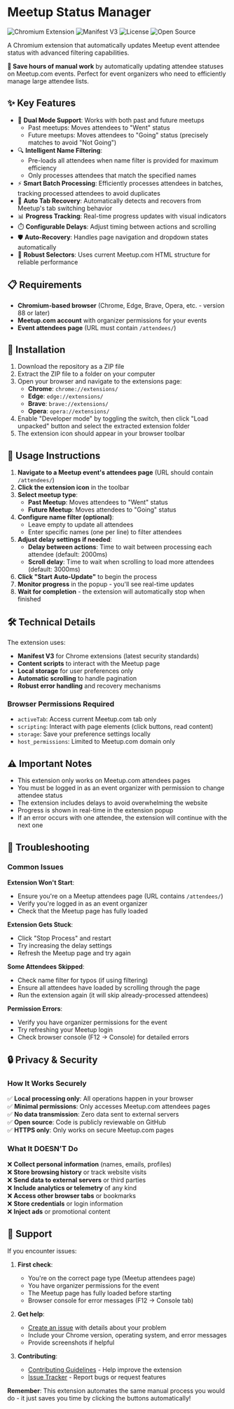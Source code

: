 # Meetup Status Manager

![Chromium Extension](https://img.shields.io/badge/Chromium-Extension-blue?logo=googlechrome)
![Manifest V3](https://img.shields.io/badge/Manifest-V3-green)
![License](https://img.shields.io/badge/License-MIT-yellow)
![Open Source](https://img.shields.io/badge/Open%20Source-❤️-red)

A Chromium extension that automatically updates Meetup event attendee status with advanced filtering capabilities.

**🚀 Save hours of manual work** by automatically updating attendee statuses on Meetup.com events. Perfect for event organizers who need to efficiently manage large attendee lists.

## ✨ Key Features

- 🎯 **Dual Mode Support**: Works with both past and future meetups
  - Past meetups: Moves attendees to "Went" status
  - Future meetups: Moves attendees to "Going" status (precisely matches to avoid "Not Going")
- 🔍 **Intelligent Name Filtering**: 
  - Pre-loads all attendees when name filter is provided for maximum efficiency
  - Only processes attendees that match the specified names
- ⚡ **Smart Batch Processing**: Efficiently processes attendees in batches, tracking processed attendees to avoid duplicates
- 🔄 **Auto Tab Recovery**: Automatically detects and recovers from Meetup's tab switching behavior
- 📊 **Progress Tracking**: Real-time progress updates with visual indicators
- ⏱️ **Configurable Delays**: Adjust timing between actions and scrolling
- 🛡️ **Auto-Recovery**: Handles page navigation and dropdown states automatically
- 🎯 **Robust Selectors**: Uses current Meetup.com HTML structure for reliable performance

## 📋 Requirements

- **Chromium-based browser** (Chrome, Edge, Brave, Opera, etc. - version 88 or later)
- **Meetup.com account** with organizer permissions for your events
- **Event attendees page** (URL must contain `/attendees/`)

## 💾 Installation

1. Download the repository as a ZIP file
2. Extract the ZIP file to a folder on your computer
3. Open your browser and navigate to the extensions page:
     - **Chrome**: `chrome://extensions/`
     - **Edge**: `edge://extensions/`
     - **Brave**: `brave://extensions/`
     - **Opera**: `opera://extensions/`
4. Enable "Developer mode" by toggling the switch, then click "Load unpacked" button and select the extracted extension folder
5. The extension icon should appear in your browser toolbar

## 📖 Usage Instructions

1. **Navigate to a Meetup event's attendees page** (URL should contain `/attendees/`)
2. **Click the extension icon** in the toolbar
3. **Select meetup type**:
   - **Past Meetup**: Moves attendees to "Went" status
   - **Future Meetup**: Moves attendees to "Going" status
4. **Configure name filter (optional)**:
   - Leave empty to update all attendees
   - Enter specific names (one per line) to filter attendees
5. **Adjust delay settings if needed**:
   - **Delay between actions**: Time to wait between processing each attendee (default: 2000ms)
   - **Scroll delay**: Time to wait when scrolling to load more attendees (default: 3000ms)
6. **Click "Start Auto-Update"** to begin the process
7. **Monitor progress** in the popup - you'll see real-time updates
8. **Wait for completion** - the extension will automatically stop when finished

## 🛠️ Technical Details

The extension uses:
- **Manifest V3** for Chrome extensions (latest security standards)
- **Content scripts** to interact with the Meetup page
- **Local storage** for user preferences only
- **Automatic scrolling** to handle pagination
- **Robust error handling** and recovery mechanisms

### Browser Permissions Required
- `activeTab`: Access current Meetup.com tab only
- `scripting`: Interact with page elements (click buttons, read content)
- `storage`: Save your preference settings locally
- `host_permissions`: Limited to Meetup.com domain only

## ⚠️ Important Notes

- This extension only works on Meetup.com attendees pages
- You must be logged in as an event organizer with permission to change attendee status
- The extension includes delays to avoid overwhelming the website
- Progress is shown in real-time in the extension popup
- If an error occurs with one attendee, the extension will continue with the next one

## 🔧 Troubleshooting

### Common Issues

**Extension Won't Start**:
- Ensure you're on a Meetup attendees page (URL contains `/attendees/`)
- Verify you're logged in as an event organizer
- Check that the Meetup page has fully loaded

**Extension Gets Stuck**:
- Click "Stop Process" and restart
- Try increasing the delay settings
- Refresh the Meetup page and try again

**Some Attendees Skipped**:
- Check name filter for typos (if using filtering)
- Ensure all attendees have loaded by scrolling through the page
- Run the extension again (it will skip already-processed attendees)

**Permission Errors**:
- Verify you have organizer permissions for the event
- Try refreshing your Meetup login
- Check browser console (F12 → Console) for detailed errors

## 🔒 Privacy & Security

### How It Works Securely
✅ **Local processing only**: All operations happen in your browser  
✅ **Minimal permissions**: Only accesses Meetup.com attendees pages  
✅ **No data transmission**: Zero data sent to external servers  
✅ **Open source**: Code is publicly reviewable on GitHub  
✅ **HTTPS only**: Only works on secure Meetup.com pages  

### What It DOESN'T Do
❌ **Collect personal information** (names, emails, profiles)  
❌ **Store browsing history** or track website visits  
❌ **Send data to external servers** or third parties  
❌ **Include analytics or telemetry** of any kind  
❌ **Access other browser tabs** or bookmarks  
❌ **Store credentials** or login information  
❌ **Inject ads** or promotional content  

## 🤝 Support

If you encounter issues:

1. **First check**:
   - You're on the correct page type (Meetup attendees page)
   - You have organizer permissions for the event
   - The Meetup page has fully loaded before starting
   - Browser console for error messages (F12 → Console tab)

2. **Get help**:
   - [Create an issue](../../issues/new) with details about your problem
   - Include your Chrome version, operating system, and error messages
   - Provide screenshots if helpful

3. **Contributing**:
   - [Contributing Guidelines](CONTRIBUTING.md) - Help improve the extension
   - [Issue Tracker](../../issues) - Report bugs or request features

**Remember**: This extension automates the same manual process you would do - it just saves you time by clicking the buttons automatically!
